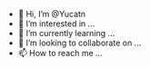 - 👋 Hi, I’m @Yucatn
- 👀 I’m interested in ...
- 🌱 I’m currently learning ...
- 💞️ I’m looking to collaborate on ...
- 📫 How to reach me ...

<!---
Yucatn/Yucatn is a ✨ special ✨ repository because its `README.md` (this file) appears on your GitHub profile.
You can click the Preview link to take a look at your changes.
--->
